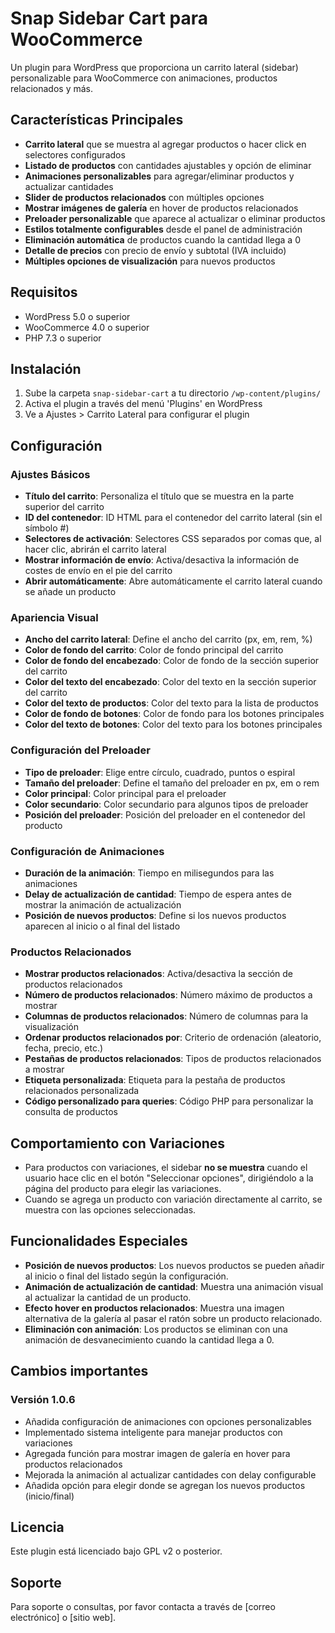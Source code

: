# Snap Sidebar Cart para WooCommerce

Un plugin para WordPress que proporciona un carrito lateral (sidebar) personalizable para WooCommerce con animaciones, productos relacionados y más.

## Características Principales

- **Carrito lateral** que se muestra al agregar productos o hacer click en selectores configurados
- **Listado de productos** con cantidades ajustables y opción de eliminar
- **Animaciones personalizables** para agregar/eliminar productos y actualizar cantidades
- **Slider de productos relacionados** con múltiples opciones
- **Mostrar imágenes de galería** en hover de productos relacionados
- **Preloader personalizable** que aparece al actualizar o eliminar productos
- **Estilos totalmente configurables** desde el panel de administración
- **Eliminación automática** de productos cuando la cantidad llega a 0
- **Detalle de precios** con precio de envío y subtotal (IVA incluido)
- **Múltiples opciones de visualización** para nuevos productos

## Requisitos

- WordPress 5.0 o superior
- WooCommerce 4.0 o superior
- PHP 7.3 o superior

## Instalación

1. Sube la carpeta `snap-sidebar-cart` a tu directorio `/wp-content/plugins/`
2. Activa el plugin a través del menú 'Plugins' en WordPress
3. Ve a Ajustes > Carrito Lateral para configurar el plugin

## Configuración

### Ajustes Básicos

- **Título del carrito**: Personaliza el título que se muestra en la parte superior del carrito
- **ID del contenedor**: ID HTML para el contenedor del carrito lateral (sin el símbolo #)
- **Selectores de activación**: Selectores CSS separados por comas que, al hacer clic, abrirán el carrito lateral
- **Mostrar información de envío**: Activa/desactiva la información de costes de envío en el pie del carrito
- **Abrir automáticamente**: Abre automáticamente el carrito lateral cuando se añade un producto

### Apariencia Visual

- **Ancho del carrito lateral**: Define el ancho del carrito (px, em, rem, %)
- **Color de fondo del carrito**: Color de fondo principal del carrito
- **Color de fondo del encabezado**: Color de fondo de la sección superior del carrito
- **Color del texto del encabezado**: Color del texto en la sección superior del carrito
- **Color del texto de productos**: Color del texto para la lista de productos
- **Color de fondo de botones**: Color de fondo para los botones principales
- **Color del texto de botones**: Color del texto para los botones principales

### Configuración del Preloader

- **Tipo de preloader**: Elige entre círculo, cuadrado, puntos o espiral
- **Tamaño del preloader**: Define el tamaño del preloader en px, em o rem
- **Color principal**: Color principal para el preloader
- **Color secundario**: Color secundario para algunos tipos de preloader
- **Posición del preloader**: Posición del preloader en el contenedor del producto

### Configuración de Animaciones

- **Duración de la animación**: Tiempo en milisegundos para las animaciones
- **Delay de actualización de cantidad**: Tiempo de espera antes de mostrar la animación de actualización
- **Posición de nuevos productos**: Define si los nuevos productos aparecen al inicio o al final del listado

### Productos Relacionados

- **Mostrar productos relacionados**: Activa/desactiva la sección de productos relacionados
- **Número de productos relacionados**: Número máximo de productos a mostrar
- **Columnas de productos relacionados**: Número de columnas para la visualización
- **Ordenar productos relacionados por**: Criterio de ordenación (aleatorio, fecha, precio, etc.)
- **Pestañas de productos relacionados**: Tipos de productos relacionados a mostrar
- **Etiqueta personalizada**: Etiqueta para la pestaña de productos relacionados personalizada
- **Código personalizado para queries**: Código PHP para personalizar la consulta de productos

## Comportamiento con Variaciones

- Para productos con variaciones, el sidebar **no se muestra** cuando el usuario hace clic en el botón "Seleccionar opciones", dirigiéndolo a la página del producto para elegir las variaciones.
- Cuando se agrega un producto con variación directamente al carrito, se muestra con las opciones seleccionadas.

## Funcionalidades Especiales

- **Posición de nuevos productos**: Los nuevos productos se pueden añadir al inicio o final del listado según la configuración.
- **Animación de actualización de cantidad**: Muestra una animación visual al actualizar la cantidad de un producto.
- **Efecto hover en productos relacionados**: Muestra una imagen alternativa de la galería al pasar el ratón sobre un producto relacionado.
- **Eliminación con animación**: Los productos se eliminan con una animación de desvanecimiento cuando la cantidad llega a 0.

## Cambios importantes

### Versión 1.0.6
- Añadida configuración de animaciones con opciones personalizables
- Implementado sistema inteligente para manejar productos con variaciones
- Agregada función para mostrar imagen de galería en hover para productos relacionados
- Mejorada la animación al actualizar cantidades con delay configurable
- Añadida opción para elegir donde se agregan los nuevos productos (inicio/final)

## Licencia

Este plugin está licenciado bajo GPL v2 o posterior.

## Soporte

Para soporte o consultas, por favor contacta a través de [correo electrónico] o [sitio web].